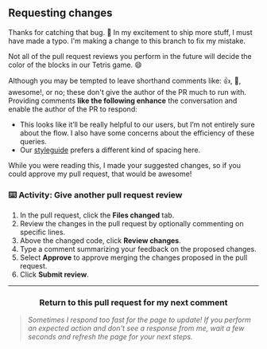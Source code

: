 ## Requesting changes

Thanks for catching that bug. :bug: In my excitement to ship more stuff, I must have made a typo. I'm making a change to this branch to fix my mistake.

Not all of the pull request reviews you perform in the future will decide the color of the blocks in our Tetris game. :smile:

Although you may be tempted to leave shorthand comments like: 👍, 💩, awesome!, or no; these don't give the author of the PR much to run with. Providing comments **like the following enhance** the conversation and enable the author of the PR to respond:
 
- This looks like it’ll be really helpful to our users, but I’m not entirely sure about the flow. I also have some concerns about the efficiency of these queries.
- Our [styleguide](https://styleguide.github.com/) prefers a different kind of spacing here.

While you were reading this, I made your suggested changes, so if you could approve my pull request, that would be awesome!

### :keyboard: Activity: Give another pull request review

1. In the pull request, click the **Files changed** tab.
1. Review the changes in the pull request by optionally commenting on specific lines.
1. Above the changed code, click **Review changes**.
1. Type a comment summarizing your feedback on the proposed changes.
1. Select **Approve** to approve merging the changes proposed in the pull request.
1. Click **Submit review**.

<hr>
<h3 align="center">Return to this pull request for my next comment</h3>

> _Sometimes I respond too fast for the page to update! If you perform an expected action and don't see a response from me, wait a few seconds and refresh the page for your next steps._
